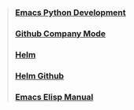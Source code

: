 
> ### [Emacs Python Development](https://realpython.com/emacs-the-best-python-editor/)
> ### [Github Company Mode](http://company-mode.github.io/)
> ### [Helm](http://tuhdo.github.io/helm-intro.html)
> ### [Helm Github](https://github.com/emacs-helm/helm)
> ### [Emacs Elisp Manual](https://ftp.gnu.org/old-gnu/Manuals/elisp-manual-20-2.5/html_node/elisp_toc.html)
